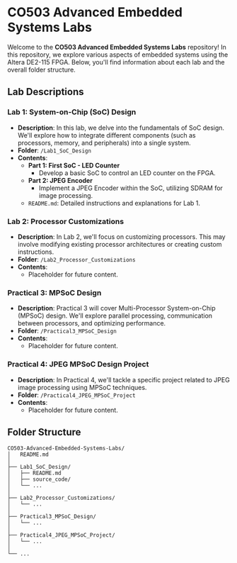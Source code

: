 # CO503 Advanced Embedded Systems Labs

Welcome to the **CO503 Advanced Embedded Systems Labs** repository! In this repository, we explore various aspects of embedded systems using the Altera DE2-115 FPGA. Below, you'll find information about each lab and the overall folder structure.

## Lab Descriptions

### Lab 1: System-on-Chip (SoC) Design
- **Description**: In this lab, we delve into the fundamentals of SoC design. We'll explore how to integrate different components (such as processors, memory, and peripherals) into a single system.
- **Folder**: `/Lab1_SoC_Design`
- **Contents**:
    - **Part 1: First SoC - LED Counter**
      - Develop a basic SoC to control an LED counter on the FPGA.
    - **Part 2: JPEG Encoder**
      - Implement a JPEG Encoder within the SoC, utilizing SDRAM for image processing.
    - `README.md`: Detailed instructions and explanations for Lab 1.


### Lab 2: Processor Customizations
- **Description**: In Lab 2, we'll focus on customizing processors. This may involve modifying existing processor architectures or creating custom instructions.
- **Folder**: `/Lab2_Processor_Customizations`
- **Contents**:
    - Placeholder for future content.

### Practical 3: MPSoC Design
- **Description**: Practical 3 will cover Multi-Processor System-on-Chip (MPSoC) design. We'll explore parallel processing, communication between processors, and optimizing performance.
- **Folder**: `/Practical3_MPSoC_Design`
- **Contents**:
    - Placeholder for future content.

### Practical 4: JPEG MPSoC Design Project
- **Description**: In Practical 4, we'll tackle a specific project related to JPEG image processing using MPSoC techniques.
- **Folder**: `/Practical4_JPEG_MPSoC_Project`
- **Contents**:
    - Placeholder for future content.

## Folder Structure

```
CO503-Advanced-Embedded-Systems-Labs/
│   README.md
│
├── Lab1_SoC_Design/
│   ├── README.md
│   ├── source_code/
│   └── ...
│
├── Lab2_Processor_Customizations/
│   └── ...
│
├── Practical3_MPSoC_Design/
│   └── ...
│
├── Practical4_JPEG_MPSoC_Project/
│   └── ...
│
└── ...
```
